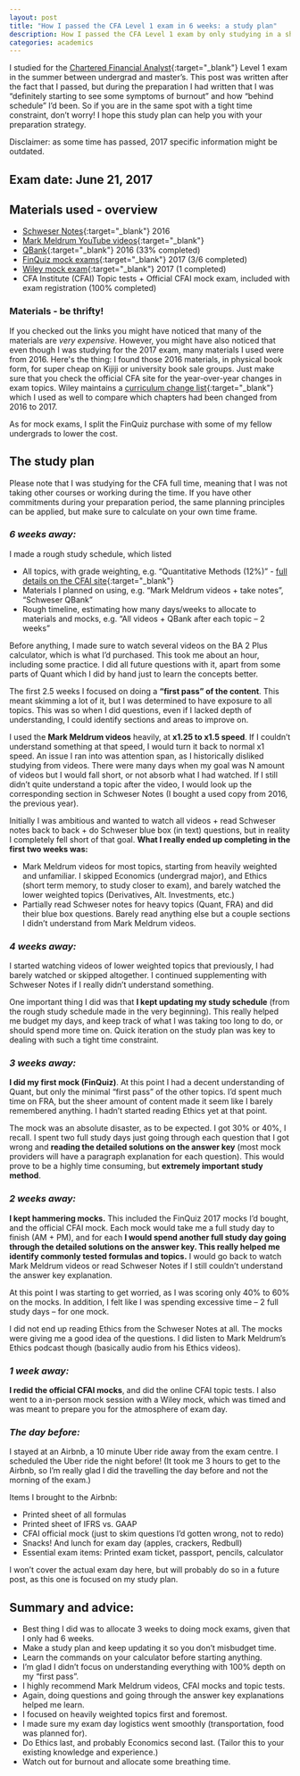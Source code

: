 ```yaml
---
layout: post
title: "How I passed the CFA Level 1 exam in 6 weeks: a study plan"
description: How I passed the CFA Level 1 exam by only studying in a short span of time.
categories: academics
---
```


I studied for the [Chartered Financial Analyst](https://www.cfainstitute.org/){:target="_blank"}
Level 1 exam in the summer between undergrad and master’s. This post was written after the fact that I passed, but during the preparation I had written that I was “definitely starting to see some symptoms of burnout” and how “behind schedule” I’d been. So if you are in the same spot with a tight time constraint, don’t worry! I hope this study plan can help you with your preparation strategy.

Disclaimer: as some time has passed, 2017 specific information might be outdated.

## Exam date: June 21, 2017

## Materials used - overview

- [Schweser Notes](https://www.schweser.com/cfa/level-1/study-materials/schweser-notes){:target="_blank"} 2016
- [Mark Meldrum YouTube videos](https://www.youtube.com/channel/UCAHr-sT0AjrD3sBwr1eRUNg/playlists){:target="_blank"}
- [QBank](https://www.schweser.com/cfa/level-1/study-materials/qbank){:target="_blank"} 2016 (33% completed)
- [FinQuiz mock exams](https://www.finquiz.com/){:target="_blank"} 2017 (3/6 completed)
- [Wiley mock exam](https://www.efficientlearning.com/cfa/mock-exam-review-webcast/){:target="_blank"} 2017 (1 completed)
- CFA Institute (CFAI) Topic tests + Official CFAI mock exam, included with exam registration (100% completed)

### Materials - be thrifty!

If you checked out the links you might have noticed that many of the materials are *very expensive*. However, you might have also noticed that even though I was studying for the 2017 exam, many materials I used were from 2016. Here's the thing: I found those 2016 materials, in physical book form, for super cheap on Kijiji or university book sale groups. Just make sure that you check the official CFA site for the year-over-year changes in exam topics. Wiley maintains a [curriculum change list](https://www.efficientlearning.com/cfa/resources/2018-cfa-exam-curriculum-changes/){:target="_blank"} which I used as well to compare which chapters had been changed from 2016 to 2017.

As for mock exams, I split the FinQuiz purchase with some of my fellow undergrads to lower the cost.

## The study plan

Please note that I was studying for the CFA full time, meaning that I was not taking other courses or working during the time. If you have other commitments during your preparation period, the same planning principles can be applied, but make sure to calculate on your own time frame.

### *6 weeks away:*

I made a rough study schedule, which listed
- All topics, with grade weighting, e.g. “Quantitative Methods (12%)” - [full details on the CFAI site](https://www.cfainstitute.org/en/programs/cfa/curriculum/overview){:target="_blank"}
- Materials I planned on using, e.g. “Mark Meldrum videos + take notes”, “Schweser QBank”
- Rough timeline, estimating how many days/weeks to allocate to materials and mocks, e.g. “All videos + QBank after each topic – 2 weeks”

Before anything, I made sure to watch several videos on the BA 2 Plus calculator, which is what I’d purchased. This took me about an hour, including some practice. I did all future questions with it, apart from some parts of Quant which I did by hand just to learn the concepts better.

The first 2.5 weeks I focused on doing a **“first pass” of the content**. This meant skimming a lot of it, but I was determined to have exposure to all topics. This was so when I did questions, even if I lacked depth of understanding, I could identify sections and areas to improve on.

I used the **Mark Meldrum videos** heavily, at **x1.25 to x1.5 speed**. If I couldn’t understand something at that speed, I would turn it back to normal x1 speed. An issue I ran into was attention span, as I historically disliked studying from videos. There were many days when my goal was N amount of videos but I would fall short, or not absorb what I had watched. If I still didn’t quite understand a topic after the video, I would look up the corresponding section in Schweser Notes (I bought a used copy from 2016, the previous year).

Initially I was ambitious and wanted to watch all videos + read Schweser notes back to back + do Schweser blue box (in text) questions, but in reality I completely fell short of that goal. **What I really ended up completing in the first two weeks was:**

- Mark Meldrum videos for most topics, starting from heavily weighted and unfamiliar. I skipped Economics (undergrad major), and Ethics (short term memory, to study closer to exam), and barely watched the lower weighted topics (Derivatives, Alt. Investments, etc.)
- Partially read Schweser notes for heavy topics (Quant, FRA) and did their blue box questions. Barely read anything else but a couple sections I didn’t understand from Mark Meldrum videos.

### *4 weeks away:*

I started watching videos of lower weighted topics that previously, I had barely watched or skipped altogether. I continued supplementing with Schweser Notes if I really didn’t understand something.

One important thing I did was that **I kept updating my study schedule** (from the rough study schedule made in the very beginning). This really helped me budget my days, and keep track of what I was taking too long to do, or should spend more time on. Quick iteration on the study plan was key to dealing with such a tight time constraint.

### *3 weeks away:*

**I did my first mock (FinQuiz)**. At this point I had a decent understanding of Quant, but only the minimal “first pass” of the other topics. I’d spent much time on FRA, but the sheer amount of content made it seem like I barely remembered anything. I hadn’t started reading Ethics yet at that point.

The mock was an absolute disaster, as to be expected. I got 30% or 40%, I recall. I spent two full study days just going through each question that I got wrong and **reading the detailed solutions on the answer key** (most mock providers will have a paragraph explanation for each question). This would prove to be a highly time consuming, but **extremely important study method**.

### *2 weeks away:*

**I kept hammering mocks.** This included the FinQuiz 2017 mocks I’d bought, and the official CFAI mock. Each mock would take me a full study day to finish (AM + PM), and for each **I would spend another full study day going through the detailed solutions on the answer key. This really helped me identify commonly tested formulas and topics.** I would go back to watch Mark Meldrum videos or read Schweser Notes if I still couldn’t understand the answer key explanation.

At this point I was starting to get worried, as I was scoring only 40% to 60% on the mocks. In addition, I felt like I was spending excessive time – 2 full study days – for one mock.

I did not end up reading Ethics from the Schweser Notes at all. The mocks were giving me a good idea of the questions. I did listen to Mark Meldrum’s Ethics podcast though (basically audio from his Ethics videos).

### *1 week away:*

**I redid the official CFAI mocks**, and did the online CFAI topic tests. I also went to a in-person mock session with a Wiley mock, which was timed and was meant to prepare you for the atmosphere of exam day.

### *The day before:*

I stayed at an Airbnb, a 10 minute Uber ride away from the exam centre. I scheduled the Uber ride the night before! (It took me 3 hours to get to the Airbnb, so I’m really glad I did the travelling the day before and not the morning of the exam.)

Items I brought to the Airbnb:

- Printed sheet of all formulas
- Printed sheet of IFRS vs. GAAP
- CFAI official mock (just to skim questions I’d gotten wrong, not to redo)
- Snacks! And lunch for exam day (apples, crackers, Redbull)
- Essential exam items: Printed exam ticket, passport, pencils, calculator

I won’t cover the actual exam day here, but will probably do so in a future post, as this one is focused on my study plan.

## Summary and advice:

- Best thing I did was to allocate 3 weeks to doing mock exams, given that I only had 6 weeks. 
- Make a study plan and keep updating it so you don’t misbudget time.
- Learn the commands on your calculator before starting anything.
- I’m glad I didn’t focus on understanding everything with 100% depth on my “first pass”.
- I highly recommend Mark Meldrum videos, CFAI mocks and topic tests.
- Again, doing questions and going through the answer key explanations helped me learn.
- I focused on heavily weighted topics first and foremost.
- I made sure my exam day logistics went smoothly (transportation, food was planned for).
- Do Ethics last, and probably Economics second last. (Tailor this to your existing knowledge and experience.)
- Watch out for burnout and allocate some breathing time.
